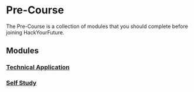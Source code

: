 # Pre-Course

The Pre-Course is a collection of modules that you should complete before joining HackYourFuture.

## Modules

### [Technical Application](./Technical-Application/README.md)

### [Self Study](./Self-Study/README.md)
